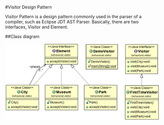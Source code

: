#Visitor Design Pattern

Visitor Pattern is a design pattern commonly used in the parser of a compiler, such as Eclipse JDT AST Parser. Basically, there are two interfaces, Visitor and Element.

##Class diagram

![ScreenShot](classdiagram.png)
